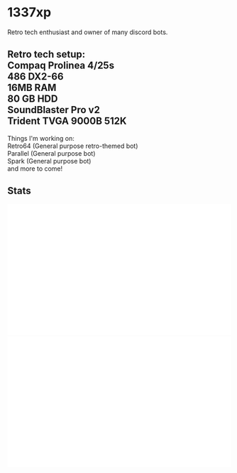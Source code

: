 # 1337xp

Retro tech enthusiast and owner of many discord bots.

Retro tech setup:   
Compaq Prolinea 4/25s  
486 DX2-66  
16MB RAM   
80 GB HDD  
SoundBlaster Pro v2  
Trident TVGA 9000B 512K  
---
Things I'm working on:  
Retro64 (General purpose retro-themed bot)  
Parallel  (General purpose bot)  
Spark  (General purpose bot)  
and more to come!


## Stats
![languages](https://raw.githubusercontent.com/1337xp/template1/5c884074cfe09f59a816ee0f7fac5d6cf8cb2776/generated/languages.svg)
![stuff](https://raw.githubusercontent.com/1337xp/template1/82168367054b017f0e51a034a1c559997ec3ec57/generated/overview.svg)

<!--
**1337xp/1337xp** is a ✨ _special_ ✨ repository because its `README.md` (this file) appears on your GitHub profile.


-->
